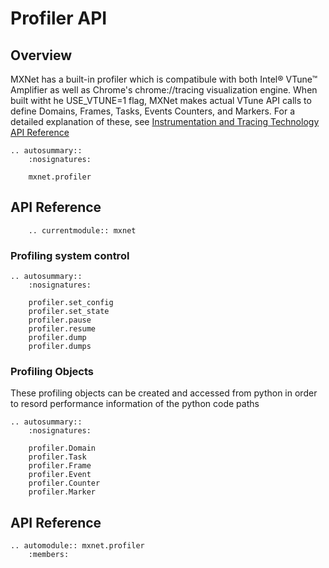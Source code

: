# Profiler API

## Overview

MXNet has a built-in profiler which is compatibule with both Intel® VTune™ Amplifier as well as Chrome's chrome://tracing visualization engine.  When built witht he USE_VTUNE=1 flag, MXNet makes actual VTune API calls to define Domains, Frames, Tasks, Events Counters, and Markers.  For a detailed explanation of these, see [Instrumentation and Tracing Technology API Reference ](https://software.intel.com/en-us/vtune-amplifier-help-instrumentation-and-tracing-technology-api-reference)

```eval_rst
.. autosummary::
    :nosignatures:

    mxnet.profiler
```

## API Reference

```eval_rst
    .. currentmodule:: mxnet
```

### Profiling system control


```eval_rst
.. autosummary::
    :nosignatures:

    profiler.set_config
    profiler.set_state
    profiler.pause
    profiler.resume
    profiler.dump
    profiler.dumps
```

### Profiling Objects

These profiling objects can be created and accessed from python in order to resord performance information of the python code paths 

```eval_rst
.. autosummary::
    :nosignatures:

    profiler.Domain
    profiler.Task
    profiler.Frame
    profiler.Event
    profiler.Counter
    profiler.Marker
```

## API Reference

<script type="text/javascript" src='../../_static/js/auto_module_index.js'></script>

```eval_rst
.. automodule:: mxnet.profiler
    :members:
```
<script>auto_index("api-reference");</script>
